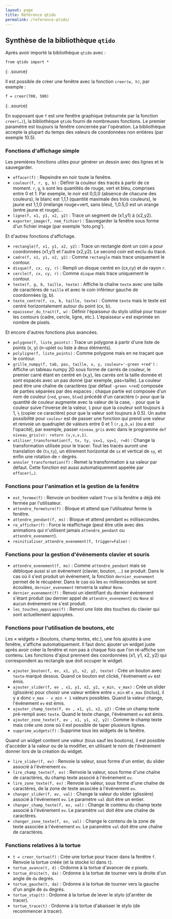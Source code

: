 ```yaml
---
layout: page
title: Référence qtido
permalink: /reference-qtido/
---
```



## Synthèse de la bibliothèque `qtido`

Après avoir importé la bibliothèque `qtido` avec :

~~~
from qtido import *
~~~
{: .source}

Il est possible de créer une fenêtre avec la fonction `creer(w, h)`, par exemple :

~~~
f = creer(700, 500)
~~~
{: .source}

En supposant que `f` est une fenêtre graphique (retournée par la fonction `creer(…)`), la bibliothèque `qtido` fourni de nombreuses fonctions.
Le premier paramètre est toujours la fenêtre concernée par l'opération.
La bibliothèque accepte la plupart du temps des valeurs de coordonnées non entières (par exemple 10.5).


### Fonctions d'affichage simple

Les premières fonctions utiles pour générer un dessin avec des lignes et le sauvegarder.

- `effacer(f)` : Repeindre en noir toute la fenêtre.
- `couleur(f, r, g, b)` : Définir la couleur des tracés à partir de ce moment. `r`, `g`, `b` sont les quantités de rouge, vert et bleu, comprises entre 0 et 1.
  Par exemple, le noir est 0,0,0 (absence de chacune des couleurs), le blanc est 1,1,1 (quantité maximale des trois couleurs), le jaune est 1,1,0 (mélange rouge+vert, sans bleu), 1,0.5,0 est un orange (entre jaune et rouge)...
- `ligne(f, x1, y1, x2, y2)` : Trace un segment de (x1,y1) à (x2,y2).
- `exporter_image(f, nom_fichier)` : Sauvegarder la fenêtre sous forme d'un fichier image (par exemple 'toto.png').

Et d'autres fonctions d'affichage.

- `rectangle(f, x1, y1, x2, y2)` : Trace un rectangle dont un coin a pour coordonnées (x1,y1) et l'autre (x2,y2). Le second coin est exclu du tracé.
- `cadre(f, x1, y1, x2, y2)` : Comme `rectangle` mais trace uniquement le contour.
- `disque(f, cx, cy, r)` : Rempli un disque centré en (cx,cy) et de rayon `r`.
- `cercle(f, cx, cy, r)` : Comme `disque` mais trace uniquement le contour.
- `texte(f, g, b, taille, texte)` : Affiche la chaîne `texte` avec une taille de caractères de `taille` et avec le coin inférieur gauche de coordonnées (g, b).
- `texte_centre(f, cx, b, taille, texte)` : Comme `texte` mais le texte est centré horizontalement autour du point (cx, b).
- `epaisseur_du_trait(f, w)` : Définir l'épaisseur du stylo utilisé pour tracer les contours (cadre, cercle, ligne, etc.). L'épaisseur `w` est exprimée en nombre de pixels.

Et encore d'autres fonctions plus avancées.

- `polygone(f, liste_points)` : Trace un polygone à partir d'une liste de points (x, y) (n-uplet ou liste à deux éléments).
- `polyligne(f, liste_points)` : Comme polygone mais en ne traçant que le contour.
- `grille_numpy(f, tab, pas, taille, x, y, couleur='-green +red')` : Affiche un tableau numpy 2D sous forme de carrés de couleur, le premier carré étant en centré en (x,y), les carrés ont la taille donnée et sont espacés avec un pas donné (par exemple, pas=taille). La couleur peut être une chaîne de caractères (par défaut `-green +red`) composée de parties séparées par des espaces ; chaque partie est composée d'un nom de couleur (`red`, `green`, `blue`) précédé d'un caractère (`+` pour que la quantité de couleur augmente avec la valeur de la case, `-` pour que la couleur suive l'inverse de la valeur, `1` pour que la couleur soit toujours à 1, `½` (copier ce caractère) pour que la valeur soit toujours à 0.5).
Un autre possibilité pour `couleur` est de passer une fonction qui prend une valeur et renvoie un quadruplet de valeurs entre 0 et 1 `(r,g,b,a)` (ou a est l'opacité), par exemple, passer `niveau_gris` avec dans le programme `def niveau_gris(v): return (v,v,v,1)`.
- `utiliser_transformation(f, tx, ty, sx=1, sy=1, r=0)` : Change la transformation utilisée pour le tracer. Tout les tracés auront une translation de (`tx`,`ty`), un étirement horizontal de `sx` et vertical de `sy`, et enfin une rotation de `r` degrés.
- `annuler_transformation(f)` : Remet la transformation à sa valeur par défaut. Cette fonction est aussi automatiquement appelée par `effacer(…)`.

### Fonctions pour l'animation et la gestion de la fenêtre

- `est_fermee(f)` : Renvoie un booléen valant `True` si la fenêtre a déjà été fermée par l'utilisateur.
- `attendre_fermeture(f)` : Bloque et attend que l'utilisateur ferme la fenêtre.
- `attendre_pendant(f, ms)` : Bloque et attend pendant `ms` millisecondes.
- `re_afficher(f)` : Force le réaffichage (peut être utile avec des animations qui n'utilisent jamais `attendre_pendant` ou `attendre_evenement`).
- `reinitialiser_attendre_evenement(f, trigger=False)` :

### Fonctions pour la gestion d'événements clavier et souris

- `attendre_evenement(f, ms)` : Comme `attendre_pendant` mais se débloque aussi si un événement (clavier, bouton, ...) se produit.
  Dans le cas où il s'est produit un événement, la fonction `dernier_evenement` permet de le récupérer.
  Dans le cas où les `ms` millesecondes se sont écoulées, `dernier_evenement` renverra la valeur `None`.
- `dernier_evenement(f)` : Renvoi un identifiant du dernier événement s'étant produit (au dernier appel de `attendre_evenement`) ou `None` si aucun événement ne s'est produit.
- `les_touches_appuyees(f)` : Renvoi une liste des touches du clavier qui sont actuellement appuyées.

### Fonctions pour l'utilisation de boutons, etc

Les « widgets » (boutons, champ textes, etc.), une fois ajoutés à une fenêtre, s'affiche automatiquement.
Il faut donc ajouter un widget juste après avoir créer la fenêtre et non pas à chaque fois que l'on ré-affiche son contenu.
Les fonctions d'ajout prennent des coordonnées (x1, y1, x2, y2) qui correspondent au rectangle que doit occuper le widget.

- `ajouter_bouton(f, ev, x1, y1, x2, y2, texte)` : Crée un bouton avec `texte` marqué dessus. Quand ce bouton est clické, l'événement `ev` est émis.
- `ajouter_slider(f, ev , x1, y1, x2, y2, v_min, v_max)` : Crée un slider (glissière) pour choisir une valeur entière entre  `v_min` et `v_max` (inclus), il y a donc `v_max - v_min + 1` valeurs possibles. Quand la valeur change, l'événement `ev` est émis.
- `ajouter_champ_texte(f, ev , x1, y1, x2, y2)` : Crée un champ texte pré-rempli avec `texte`. Quand le texte change, l'événement `ev` est émis.
- `ajouter_zone_texte(f, ev , x1, y1, x2, y2)` : Comme le champ texte mais crée une zone où il est possible de taper plusieurs lignes.
- `supprime_widgets(f)` : Supprime tous les widgets de la fenêtre.

Quand un widget contient une valeur (tous sauf les boutons), il est possible d'accéder à la valeur ou de la modifier, en utilisant le nom de l'événement donner lors de la création du widget.

- `lire_slider(f, ev)` : Renvoie la valeur, sous forme d'un entier, du slider associé à l'événement `ev`.
- `lire_champ_texte(f, ev)` : Renvoie la valeur, sous forme d'une chaîne de caractères, du champ texte associé à l'événement `ev`.
- `lire_zone_texte(f, ev)` : Renvoie la valeur, sous forme d'une chaîne de caractères, de la zone de texte associée à l'événement `ev`.
- `changer_slider(f, ev, val)` : Change la valeur du slider (glissière) associé à l'événement `ev`. Le paramètre `val` doit être un entier.
- `changer_champ_texte(f, ev, val)` : Change le contenu du champ texte associé à l'événement `ev`. Le paramètre `val` doit être une chaîne de caractères.
- `changer_zone_texte(f, ev, val)` : Change le contenu de la zone de texte associée à l'événement `ev`. Le paramètre `val` doit être une chaîne de caractères.


### Fonctions relatives à la tortue

- `t = creer_tortue(f)` : Crée une tortue pour tracer dans la fenêtre `f`. Renvoie la tortue créée (et la stocke ici dans `t`).
- `tortue_avance(t, d)` : Ordonne à la tortue d'avancer de `d` pixels.
- `tortue_droite(t, da)` : Ordonne à la tortue de tourner vers la droite d'un angle de `da` degrés.
- `tortue_gauche(t, da)` : Ordonne à la tortue de tourner vers la gauche d'un angle de `da` degrés.
- `tortue_stop(t)` : Ordonne à la tortue de lever le stylo (d'arrêter de tracer).
- `tortue_trace(t)` : Ordonne à la tortue d'abaisser le stylo (de recommencer à tracer).
